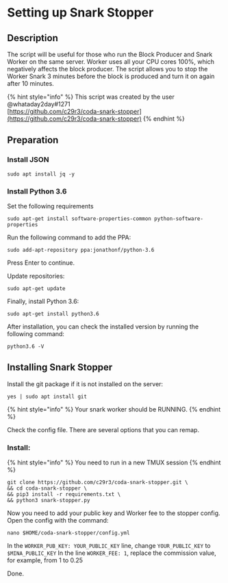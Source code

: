 # Setting up Snark Stopper

## Description

The script will be useful for those who run the Block Producer and Snark Worker on the same server. Worker uses all your CPU cores 100%, which negatively affects the block producer. The script allows you to stop the Worker Snark 3 minutes before the block is produced and turn it on again after 10 minutes.

{% hint style="info" %}
This script was created by the user @whataday2day\#1271  
[https://github.com/c29r3/coda-snark-stopper](https://github.com/c29r3/coda-snark-stopper)
{% endhint %}

## Preparation

### Install JSON

```text
sudo apt install jq -y
```

### **Install Python 3.6**

Set the following requirements

```text
sudo apt-get install software-properties-common python-software-properties
```

Run the following command to add the PPA:

```text
sudo add-apt-repository ppa:jonathonf/python-3.6
```

Press Enter to continue.

Update repositories:

```text
sudo apt-get update
```

Finally, install Python 3.6:

```text
sudo apt-get install python3.6
```

After installation, you can check the installed version by running the following command:

```text
python3.6 -V
```

## Installing Snark Stopper

Install the git package if it is not installed on the server:

```text
yes | sudo apt install git
```

{% hint style="info" %}
Your snark worker should be RUNNING.
{% endhint %}

Check the config file. There are several options that you can remap.

### Install:

{% hint style="info" %}
You need to run in a new TMUX session
{% endhint %}

```text
git clone https://github.com/c29r3/coda-snark-stopper.git \
&& cd coda-snark-stopper \
&& pip3 install -r requirements.txt \
&& python3 snark-stopper.py
```

Now you need to add your public key and Worker fee to the stopper config. Open the config with the command:

```text
nano $HOME/coda-snark-stopper/config.yml
```

In the `WORKER_PUB_KEY: YOUR_PUBLIC_KEY` line, change `YOUR_PUBLIC_KEY` to `$MINA_PUBLIC_KEY` In the line `WORKER_FEE: 1`, replace the commission value, for example, from 1 to 0.25 

Done.

